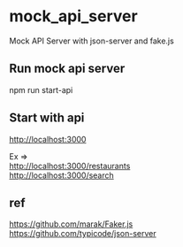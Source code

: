 # mock_api_server

Mock API Server  with json-server and fake.js

## Run mock api server

npm run start-api

## Start with api

<http://localhost:3000>

Ex =>  
       <http://localhost:3000/restaurants> \
       <http://localhost:3000/search>

## ref

<https://github.com/marak/Faker.js> \
<https://github.com/typicode/json-server>
